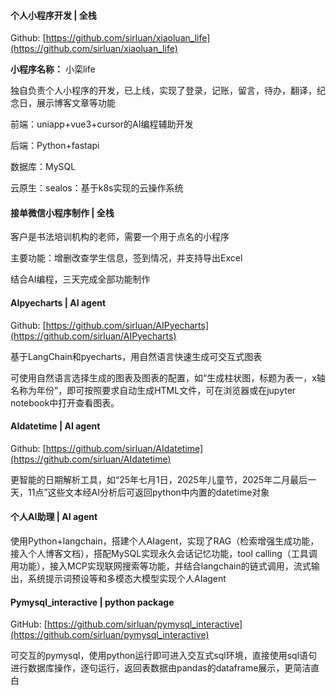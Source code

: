 #### 个人小程序开发 | 全栈

Github: [https://github.com/sirluan/xiaoluan_life](https://github.com/sirluan/xiaoluan_life)

**小程序名称：** 小栾life

独自负责个人小程序的开发，已上线，实现了登录，记账，留言，待办，翻译，纪念日，展示博客文章等功能

前端：uniapp+vue3+cursor的AI编程辅助开发

后端：Python+fastapi

数据库：MySQL

云原生：sealos：基于k8s实现的云操作系统

#### 接单微信小程序制作 | 全栈

客户是书法培训机构的老师，需要一个用于点名的小程序

主要功能：增删改查学生信息，签到情况，并支持导出Excel

结合AI编程，三天完成全部功能制作

#### AIpyecharts  | AI agent

Github: [https://github.com/sirluan/AIPyecharts](https://github.com/sirluan/AIPyecharts)

基于LangChain和pyecharts，用自然语言快速生成可交互式图表

可使用自然语言选择生成的图表及图表的配置，如“生成柱状图，标题为表一，x轴名称为年份”，即可按照要求自动生成HTML文件，可在浏览器或在jupyter notebook中打开查看图表。

#### AIdatetime | AI agent

Github: [https://github.com/sirluan/AIdatetime](https://github.com/sirluan/AIdatetime)

更智能的日期解析工具，如“25年七月1日，2025年儿童节，2025年二月最后一天，11点”这些文本经AI分析后可返回python中内置的datetime对象

#### 个人AI助理 | AI agent

使用Python+langchain，搭建个人AIagent，实现了RAG（检索增强生成功能，接入个人博客文档），搭配MySQL实现永久会话记忆功能，tool calling（工具调用功能），接入MCP实现联网搜索等功能，并结合langchain的链式调用，流式输出，系统提示词预设等和多模态大模型实现个人AIagent

#### Pymysql_interactive | python package

GitHub: [https://github.com/sirluan/pymysql_interactive](https://github.com/sirluan/pymysql_interactive)

可交互的pymysql，使用python运行即可进入交互式sql环境，直接使用sql语句进行数据库操作，逐句运行，返回表数据由pandas的dataframe展示，更简洁直白